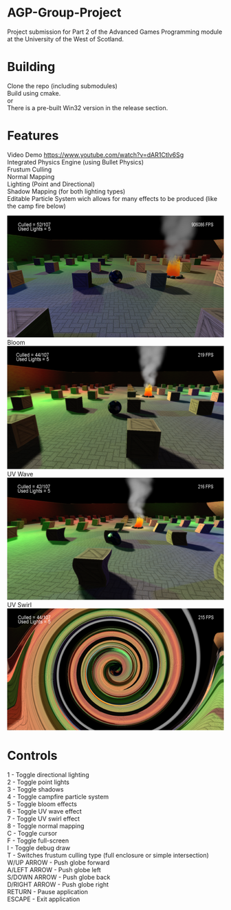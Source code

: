 # AGP-Group-Project  
Project submission for Part 2 of the Advanced Games Programming module at the University of the West of Scotland.  
# Building
Clone the repo (including submodules)  
Build using cmake.  
or  
There is a pre-built Win32 version in the release section.  
# Features  
Video Demo https://www.youtube.com/watch?v=dAR1Ctlv6Sg   
Integrated Physics Engine (using Bullet Physics)  
Frustum Culling  
Normal Mapping  
Lighting (Point and Directional)  
Shadow Mapping (for both lighting types)  
Editable Particle System wich allows for many effects to be produced (like the camp fire below)  
  
![Alt text](/Screenshots/AllLightsandShadows.png?raw=true)  
Bloom  
![Alt text](/Screenshots/Bloom.png?raw=true)  
UV Wave  
![Alt text](/Screenshots/Wave.png?raw=true)  
UV Swirl  
![Alt text](/Screenshots/Swirl.png?raw=true)  

# Controls  
1	- Toggle directional lighting  
2	- Toggle point lights  
3	- Toggle shadows  
4	- Toggle campfire particle system  
5	- Toggle bloom effects  
6	- Toggle UV wave effect  
7	- Toggle UV swirl effect  
8	- Toggle normal mapping  
C	- Toggle cursor  
F	- Toggle full-screen  
I	- Toggle debug draw  
T	- Switches frustum culling type (full enclosure or simple intersection)  
W/UP ARROW - Push globe forward  
A/LEFT ARROW - Push globe left  
S/DOWN ARROW - Push globe back  
D/RIGHT ARROW	- Push globe right  
RETURN - Pause application  
ESCAPE - Exit application  
